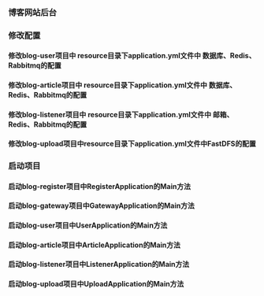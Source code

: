 ### 博客网站后台
### 修改配置

#### 修改blog-user项目中 resource目录下application.yml文件中 数据库、Redis、Rabbitmq的配置

#### 修改blog-article项目中 resource目录下application.yml文件中 数据库、Redis、Rabbitmq的配置

#### 修改blog-listener项目中 resource目录下application.yml文件中 邮箱、Redis、Rabbitmq的配置

#### 修改blog-upload项目中resource目录下application.yml文件中FastDFS的配置

### 启动项目

#### 启动blog-register项目中RegisterApplication的Main方法

#### 启动blog-gateway项目中GatewayApplication的Main方法

#### 启动blog-user项目中UserApplication的Main方法

#### 启动blog-article项目中ArticleApplication的Main方法

#### 启动blog-listener项目中ListenerApplication的Main方法

#### 启动blog-upload项目中UploadApplication的Main方法

#### 
